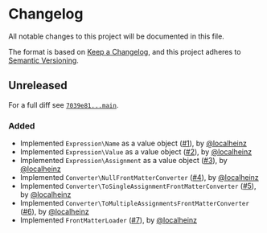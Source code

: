 # Changelog

All notable changes to this project will be documented in this file.

The format is based on [Keep a Changelog](https://keepachangelog.com/en/1.0.0/), and this project adheres to [Semantic Versioning](https://semver.org/spec/v2.0.0.html).

## Unreleased

For a full diff see [`7039e81...main`][7039e81...main].

### Added

- Implemented `Expression\Name` as a value object ([#1]), by [@localheinz]
- Implemented `Expression\Value` as a value object ([#2]), by [@localheinz]
- Implemented `Expression\Assignment` as a value object ([#3]), by [@localheinz]
- Implemented `Converter\NullFrontMatterConverter` ([#4]), by [@localheinz]
- Implemented `Converter\ToSingleAssignmentFrontMatterConverter` ([#5]), by [@localheinz]
- Implemented `Converter\ToMultipleAssignmentsFrontMatterConverter` ([#6]), by [@localheinz]
- Implemented `FrontMatterLoader` ([#7]), by [@localheinz]

[7039e81...main]: https://github.com/ergebnis/twig-front-matter/compare/7039e81...main

[#1]: https://github.com/ergebnis/twig-front-matter/pull/1
[#2]: https://github.com/ergebnis/twig-front-matter/pull/2
[#3]: https://github.com/ergebnis/twig-front-matter/pull/3
[#4]: https://github.com/ergebnis/twig-front-matter/pull/4
[#5]: https://github.com/ergebnis/twig-front-matter/pull/5
[#6]: https://github.com/ergebnis/twig-front-matter/pull/6
[#7]: https://github.com/ergebnis/twig-front-matter/pull/7

[@localheinz]: https://github.com/localheinz
